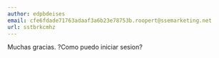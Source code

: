 ```yaml
---
author: edpbdeises
email: cfe6fdade71763adaaf3a6b23e78753b.roopert@ssemarketing.net
url: sstbrkcmhz
---
```


Muchas gracias. ?Como puedo iniciar sesion?